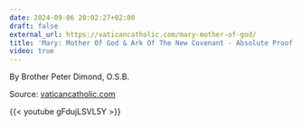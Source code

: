 ```yaml
---
date: 2024-09-06 20:02:27+02:00
draft: false
external_url: https://vaticancatholic.com/mary-mother-of-god/
title: 'Mary: Mother Of God & Ark Of The New Covenant - Absolute Proof!'
video: true
---
```




By Brother Peter Dimond, O.S.B.

Source: [vaticancatholic.com](https://vaticancatholic.com/mary-mother-of-god/)

{{< youtube gFdujLSVL5Y >}}

